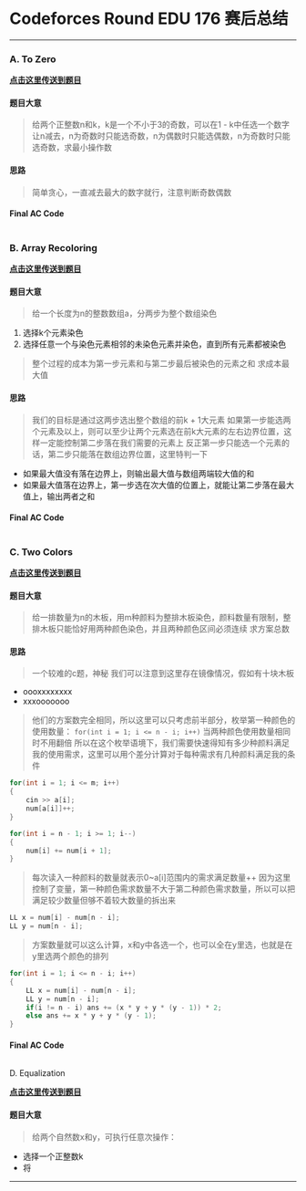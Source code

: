 # Codeforces Round EDU 176 赛后总结

---

### A. To Zero

[**点击这里传送到题目**](https://codeforces.com/contest/2075/problem/A)

#### 题目大意
> 给两个正整数n和k，k是一个不小于3的奇数，可以在1 - k中任选一个数字让n减去，n为奇数时只能选奇数，n为偶数时只能选偶数，n为奇数时只能选奇数，求最小操作数

#### 思路
> 简单贪心，一直减去最大的数字就行，注意判断奇数偶数

#### Final AC Code

```cpp
```


### B. Array Recoloring

[**点击这里传送到题目**](https://codeforces.com/contest/2075/problem/B)

#### 题目大意
> 给一个长度为n的整数数组a，分两步为整个数组染色

1. 选择k个元素染色
2. 选择任意一个与染色元素相邻的未染色元素并染色，直到所有元素都被染色
> 整个过程的成本为第一步元素和与第二步最后被染色的元素之和
> 求成本最大值

#### 思路
> 我们的目标是通过这两步选出整个数组的前k + 1大元素
> 如果第一步能选两个元素及以上，则可以至少让两个元素选在前k大元素的左右边界位置，这样一定能控制第二步落在我们需要的元素上
> 反正第一步只能选一个元素的话，第二步只能落在数组边界位置，这里特判一下

- 如果最大值没有落在边界上，则输出最大值与数组两端较大值的和
- 如果最大值落在边界上，第一步选在次大值的位置上，就能让第二步落在最大值上，输出两者之和

#### Final AC Code

```cpp
```


### C. Two Colors

[**点击这里传送到题目**](https://codeforces.com/contest/2075/problem/C)

#### 题目大意
> 给一排数量为n的木板，用m种颜料为整排木板染色，颜料数量有限制，整排木板只能恰好用两种颜色染色，并且两种颜色区间必须连续
> 求方案总数

#### 思路
> 一个较难的c题，神秘
> 我们可以注意到这里存在镜像情况，假如有十块木板

- oooxxxxxxxx
- xxxooooooo
> 他们的方案数完全相同，所以这里可以只考虑前半部分，枚举第一种颜色的使用数量：
`for(int i = 1; i <= n - i; i++)`
>当两种颜色使用数量相同时不用翻倍
> 所以在这个枚举语境下，我们需要快速得知有多少种颜料满足我的使用需求，这里可以用个差分计算对于每种需求有几种颜料满足我的条件
```cpp
for(int i = 1; i <= m; i++)
{
    cin >> a[i];
    num[a[i]]++;
}

for(int i = n - 1; i >= 1; i--)
{
    num[i] += num[i + 1];
}
```
> 每次读入一种颜料的数量就表示0~a[i]范围内的需求满足数量++
> 因为这里控制了变量，第一种颜色需求数量不大于第二种颜色需求数量，所以可以把满足较少数量但够不着较大数量的拆出来
```cpp
LL x = num[i] - num[n - i];
LL y = num[n - i];
```
> 方案数量就可以这么计算，x和y中各选一个，也可以全在y里选，也就是在y里选两个颜色的排列
```cpp
for(int i = 1; i <= n - i; i++)
{
    LL x = num[i] - num[n - i];
    LL y = num[n - i];
    if(i != n - i) ans += (x * y + y * (y - 1)) * 2;
    else ans += x * y + y * (y - 1);
}
```

#### Final AC Code
```cpp
```


D. Equalization

[**点击这里传送到题目**](https://codeforces.com/contest/2075/problem/D)

#### 题目大意
> 给两个自然数x和y，可执行任意次操作：

- 选择一个正整数k
- 将

---

